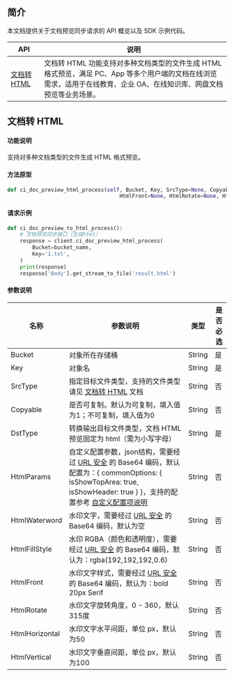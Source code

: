 ## 简介

本文档提供关于文档预览同步请求的 API 概览以及 SDK 示例代码。

| API  |	说明  |
|----|-----|
| [文档转 HTML](https://intl.cloud.tencent.com/document/product/436/49414)  | 文档转 HTML 功能支持对多种文档类型的文件生成 HTML 格式预览，满足 PC、App 等多个用户端的文档在线浏览需求，适用于在线教育、企业 OA、在线知识库、网盘文档预览等业务场景。 | 


## 文档转 HTML

#### 功能说明

支持对多种文档类型的文件生成 HTML 格式预览。

#### 方法原型

```py
def ci_doc_preview_html_process(self, Bucket, Key, SrcType=None, Copyable='1', DstType='html', HtmlParams=None, HtmlWaterword=None, HtmlFillStyle=None,
                                    HtmlFront=None, HtmlRotate=None, HtmlHorizontal=None, HtmlVertical=None, **kwargs):
```

#### 请求示例

```py
def ci_doc_preview_to_html_process():
    # 文档预览同步接口（生成html）
    response = client.ci_doc_preview_html_process(
        Bucket=bucket_name,
        Key='1.txt',
    )
    print(response)
    response['Body'].get_stream_to_file('result.html')
```

#### 参数说明

| 名称        | 参数说明                                                         | 类型   | 是否必选 |
| ----------- | ------------------------------------------------------------ | ------ | -------- |
| Bucket   | 对象所在存储桶  | String  | 是       |  
| Key      | 对象名  | String  | 是       |  
| SrcType | 指定目标文件类型，支持的文件类型请见 [文档转 HTML](https://intl.cloud.tencent.com/document/product/436/49414) 文档   | String | 否 |
| Copyable          | 是否可复制。默认为可复制，填入值为1；不可复制，填入值为0     | String   | 否      | 
| DstType   | 转换输出目标文件类型，文档 HTML 预览固定为 html（需为小写字母）  | String  | 是       |  
| HtmlParams          | 自定义配置参数，json结构，需要经过 [URL 安全](https://intl.cloud.tencent.com/document/product/1045/33430) 的 Base64 编码，默认配置为：{ commonOptions: { isShowTopArea: true, isShowHeader: true } }，支持的配置参考 [自定义配置项说明](https://intl.cloud.tencent.com/document/product/436/49416)    | String   | 否   |
| HtmlWaterword          | 水印文字，需要经过 [URL 安全](https://intl.cloud.tencent.com/document/product/1045/33430) 的 Base64 编码，默认为空     | String  | 否      | 
| HtmlFillStyle          | 水印 RGBA（颜色和透明度），需要经过 [URL 安全](https://intl.cloud.tencent.com/document/product/1045/33430) 的 Base64 编码，默认为：rgba(192,192,192,0.6)  | String   | 否      | 
| HtmlFront          | 水印文字样式，需要经过 [URL 安全](https://intl.cloud.tencent.com/document/product/1045/33430) 的 Base64 编码，默认为：bold 20px Serif    | String   | 否      | 
| HtmlRotate          | 水印文字旋转角度，0 - 360，默认315度  | String   | 否      | 
| HtmlHorizontal          | 水印文字水平间距，单位 px，默认为50  | String | 否      | 
| HtmlVertical          | 水印文字垂直间距，单位 px，默认为100  | String | 否      | 









